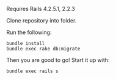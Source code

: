 Requires Rails 4.2.5.1, 2.2.3

Clone repository into folder.

Run the following:

    bundle install
    bundle exec rake db:migrate

Then you are good to go!  Start it up with:

    bundle exec rails s